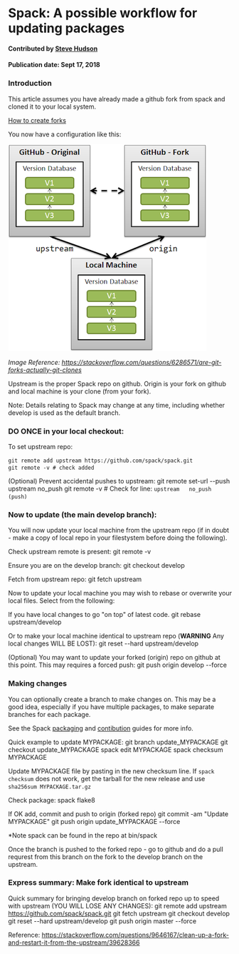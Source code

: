 # Spack: A possible workflow for updating packages

#### Contributed by [Steve Hudson](https://github.com/shuds13)

#### Publication date:  Sept 17, 2018

### Introduction

This article assumes you have already made a github fork from spack and cloned it to your local system.

[How to create forks](https://help.github.com/articles/fork-a-repo)

You now have a configuration like this:

![Image of github fork](../github-fork-diagram.png)

*Image Reference: https://stackoverflow.com/questions/6286571/are-git-forks-actually-git-clones*

Upstream is the proper Spack repo on github. Origin is your fork on github and local machine 
is your clone (from your fork).

Note: Details relating to Spack may change at any time, including whether develop is
used as the default branch.


### DO ONCE in your local checkout:

To set upstream repo:

    git remote add upstream https://github.com/spack/spack.git
    git remote -v # check added

(Optional) Prevent accidental pushes to upstream:
    git remote set-url --push upstream no_push
    git remote -v # Check for line: `upstream	no_push (push)`
    

### Now to update (the main develop branch):

You will now update your local machine from the upstream repo (if in doubt - make a copy of local repo
in your filestystem before doing the following).

Check upstream remote is present:
    git remote -v

Ensure you are on the develop branch:
    git checkout develop

Fetch from upstream repo:
    git fetch upstream

Now to update your local machine you may wish to rebase or overwrite your local files.
Select from the following:

If you have local changes to go "on top" of latest code.
    git rebase upstream/develop

Or to make your local machine identical to upstream repo (**WARNING** Any local changes WILL BE LOST):
    git reset --hard upstream/develop

    
(Optional) You may want to update your forked (origin) repo on github at this point.
This may requires a forced push:
    git push origin develop --force
    

### Making changes

You can optionally create a branch to make changes on. This may be a good idea, especially if
you have multiple packages, to make separate branches for each package.

See the Spack [packaging](https://spack.readthedocs.io/en/latest/packaging_guide.html) and
[contibution](https://spack.readthedocs.io/en/latest/contribution_guide.html) guides for more info.


Quick example to update MYPACKAGE:
    git branch update_MYPACKAGE
    git checkout update_MYPACKAGE
    spack edit MYPACKAGE
    spack checksum MYPACKAGE

Update MYPACKAGE file by pasting in the new checksum line.
If `spack checksum` does not work, get the tarball for the new release and use `sha256sum MYPACKAGE.tar.gz`

Check package:
     spack flake8

If OK add, commit and push to origin (forked repo)
     git commit -am "Update MYPACKAGE"
     git push origin update_MYPACKAGE --force
     
*Note spack can be found in the repo at bin/spack

Once the branch is pushed to the forked repo - go to github and do a pull requrest from this
branch on the fork to the develop branch on the upstream.

    
### Express summary: Make fork identical to upstream

Quick summary for bringing develop branch on forked repo up to speed with upstream
(YOU WILL LOSE ANY CHANGES):
    git remote add upstream https://github.com/spack/spack.git
    git fetch upstream
    git checkout develop
    git reset --hard upstream/develop
    git push origin master --force


Reference: <https://stackoverflow.com/questions/9646167/clean-up-a-fork-and-restart-it-from-the-upstream/39628366>

<!---
Publish: Yes
Categories: development
Topics: configuration and builds, deployment
Tags: 
Level: 2
Prerequisites: default
Aggregate: stand-alone and subresource
--->
